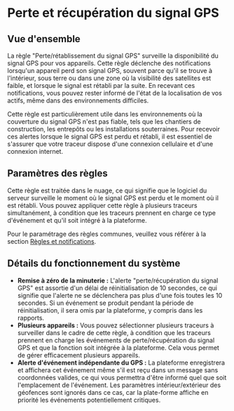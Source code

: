 # Perte et récupération du signal GPS

## Vue d'ensemble

La règle "Perte/rétablissement du signal GPS" surveille la disponibilité du signal GPS pour vos appareils. Cette règle déclenche des notifications lorsqu'un appareil perd son signal GPS, souvent parce qu'il se trouve à l'intérieur, sous terre ou dans une zone où la visibilité des satellites est faible, et lorsque le signal est rétabli par la suite. En recevant ces notifications, vous pouvez rester informé de l'état de la localisation de vos actifs, même dans des environnements difficiles.

Cette règle est particulièrement utile dans les environnements où la couverture du signal GPS n'est pas fiable, tels que les chantiers de construction, les entrepôts ou les installations souterraines. Pour recevoir ces alertes lorsque le signal GPS est perdu et rétabli, il est essentiel de s'assurer que votre traceur dispose d'une connexion cellulaire et d'une connexion internet.

## Paramètres des règles

Cette règle est traitée dans le nuage, ce qui signifie que le logiciel du serveur surveille le moment où le signal GPS est perdu et le moment où il est rétabli. Vous pouvez appliquer cette règle à plusieurs traceurs simultanément, à condition que les traceurs prennent en charge ce type d'événement et qu'il soit intégré à la plateforme.

Pour le paramétrage des règles communes, veuillez vous référer à la section [Règles et notifications](../../../guide-de-litilizateur/regles-et-notifications.md).

## Détails du fonctionnement du système

* **Remise à zéro de la minuterie :** L'alerte "perte/récupération du signal GPS" est assortie d'un délai de réinitialisation de 10 secondes, ce qui signifie que l'alerte ne se déclenchera pas plus d'une fois toutes les 10 secondes. Si un événement se produit pendant la période de réinitialisation, il sera omis par la plateforme, y compris dans les rapports.
* **Plusieurs appareils :** Vous pouvez sélectionner plusieurs traceurs à surveiller dans le cadre de cette règle, à condition que les traceurs prennent en charge les événements de perte/récupération du signal GPS et que la fonction soit intégrée à la plateforme. Cela vous permet de gérer efficacement plusieurs appareils.
* **Alerte d'événement indépendante du GPS :** La plateforme enregistrera et affichera cet événement même s'il est reçu dans un message sans coordonnées valides, ce qui vous permettra d'être informé quel que soit l'emplacement de l'événement. Les paramètres intérieur/extérieur des géofences sont ignorés dans ce cas, car la plate-forme affiche en priorité les événements potentiellement critiques.
